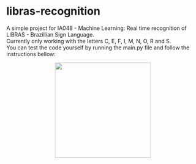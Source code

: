 # libras-recognition
 A simple project for IA048 - Machine Learning: Real time recognition of LIBRAS - Brazillian Sign Language.<br/>
 Currently only working with the letters C, E, F, I, M, N, O, R and S.<br/>
 You can test the code yourself by running the main.py file and follow the instructions bellow: <br/>
<p align="center">
<img src="https://imgur.com/LdkOxvP" width="250" height="250"><br/>
</p>
